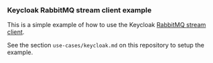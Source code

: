 ### Keycloak RabbitMQ stream client example

This is a simple example of how to use the Keycloak [RabbitMQ stream client](https://github.com/rabbitmq/rabbitmq-stream-dotnet-client).

See the section `use-cases/keycloak.md` on this repository to setup the example.
